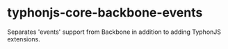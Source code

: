 # typhonjs-core-backbone-events
Separates 'events' support from Backbone in addition to adding TyphonJS extensions.
